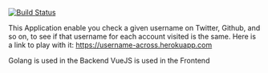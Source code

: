 [![Build Status](https://travis-ci.org/victorsteven/Username-Across-Platforms.svg?branch=master)](https://travis-ci.org/victorsteven/Username-Across-Platforms)

This Application enable you check a given username on Twitter, Github, and so on, to see if that username for each account visited is the same.
Here is a link to play with it: https://username-across.herokuapp.com

Golang is used in the Backend
VueJS is used in the Frontend
